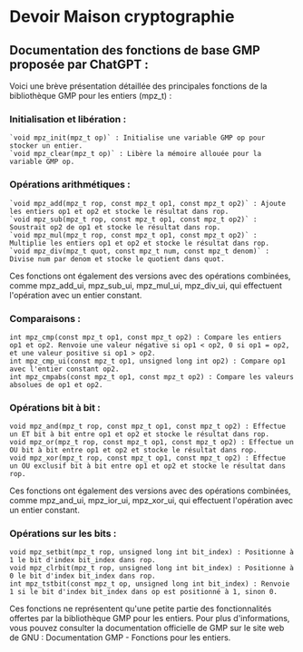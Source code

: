 # Devoir Maison cryptographie
 
## Documentation des fonctions de base GMP proposée par ChatGPT : 

Voici une brève présentation détaillée des principales fonctions de la bibliothèque GMP pour les entiers (mpz_t) :

### Initialisation et libération :

    `void mpz_init(mpz_t op)` : Initialise une variable GMP op pour stocker un entier.
    `void mpz_clear(mpz_t op)` : Libère la mémoire allouée pour la variable GMP op.

### Opérations arithmétiques :

    `void mpz_add(mpz_t rop, const mpz_t op1, const mpz_t op2)` : Ajoute les entiers op1 et op2 et stocke le résultat dans rop.
    `void mpz_sub(mpz_t rop, const mpz_t op1, const mpz_t op2)` : Soustrait op2 de op1 et stocke le résultat dans rop.
    `void mpz_mul(mpz_t rop, const mpz_t op1, const mpz_t op2)` : Multiplie les entiers op1 et op2 et stocke le résultat dans rop.
    `void mpz_div(mpz_t quot, const mpz_t num, const mpz_t denom)` : Divise num par denom et stocke le quotient dans quot.

Ces fonctions ont également des versions avec des opérations combinées, comme mpz_add_ui, mpz_sub_ui, mpz_mul_ui, mpz_div_ui, qui effectuent l'opération avec un entier constant.

### Comparaisons :

    int mpz_cmp(const mpz_t op1, const mpz_t op2) : Compare les entiers op1 et op2. Renvoie une valeur négative si op1 < op2, 0 si op1 = op2, et une valeur positive si op1 > op2.
    int mpz_cmp_ui(const mpz_t op1, unsigned long int op2) : Compare op1 avec l'entier constant op2.
    int mpz_cmpabs(const mpz_t op1, const mpz_t op2) : Compare les valeurs absolues de op1 et op2.

### Opérations bit à bit :

    void mpz_and(mpz_t rop, const mpz_t op1, const mpz_t op2) : Effectue un ET bit à bit entre op1 et op2 et stocke le résultat dans rop.
    void mpz_or(mpz_t rop, const mpz_t op1, const mpz_t op2) : Effectue un OU bit à bit entre op1 et op2 et stocke le résultat dans rop.
    void mpz_xor(mpz_t rop, const mpz_t op1, const mpz_t op2) : Effectue un OU exclusif bit à bit entre op1 et op2 et stocke le résultat dans rop.

Ces fonctions ont également des versions avec des opérations combinées, comme mpz_and_ui, mpz_ior_ui, mpz_xor_ui, qui effectuent l'opération avec un entier constant.

### Opérations sur les bits :

    void mpz_setbit(mpz_t rop, unsigned long int bit_index) : Positionne à 1 le bit d'index bit_index dans rop.
    void mpz_clrbit(mpz_t rop, unsigned long int bit_index) : Positionne à 0 le bit d'index bit_index dans rop.
    int mpz_tstbit(const mpz_t op, unsigned long int bit_index) : Renvoie 1 si le bit d'index bit_index dans op est positionné à 1, sinon 0.

Ces fonctions ne représentent qu'une petite partie des fonctionnalités offertes par la bibliothèque GMP pour les entiers. Pour plus d'informations, vous pouvez consulter la documentation officielle de GMP sur le site web de GNU : Documentation GMP - Fonctions pour les entiers.